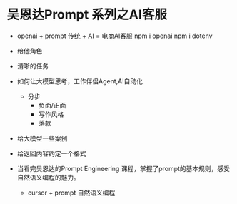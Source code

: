 # 吴恩达Prompt 系列之AI客服

- openai + prompt
  传统 + AI = 电商AI客服
  npm i openai
  npm i dotenv

- 给他角色
- 清晰的任务
- 如何让大模型思考，工作伴侣Agent,AI自动化
  - 分步
    - 负面/正面
    - 写作风格
    - 落款
- 给大模型一些案例
- 给返回内容约定一个格式


- 当看完吴恩达的Prompt Engineering 课程，掌握了prompt的基本规则，感受自然语义编程的魅力。
  - cursor + prompt 自然语义编程
